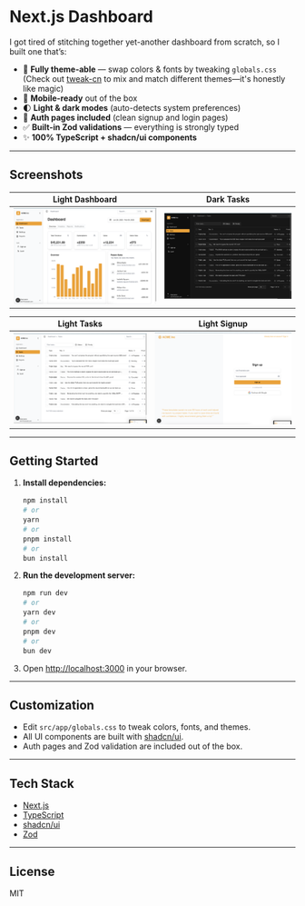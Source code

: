 # Next.js Dashboard

I got tired of stitching together yet-another dashboard from scratch, so I built one that’s:

- 🎨 **Fully theme-able** — swap colors & fonts by tweaking `globals.css`  
  (Check out [tweak-cn](https://github.com/shadcn-ui/tweak-cn) to mix and match different themes—it's honestly like magic)
- 📱 **Mobile-ready** out of the box
- 🌓 **Light & dark modes** (auto-detects system preferences)
- 🔐 **Auth pages included** (clean signup and login pages)
- ✅ **Built-in Zod validations** — everything is strongly typed
- ✨ **100% TypeScript + shadcn/ui components**

---

## Screenshots

|                    Light Dashboard                     |                  Dark Tasks                  |
| :----------------------------------------------------: | :------------------------------------------: |
| ![Light Dashboard](public/samples/light-dashboard.png) | ![Dark Tasks](public/samples/dark-tasks.png) |

|                  Light Tasks                   |                   Light Signup                   |
| :--------------------------------------------: | :----------------------------------------------: |
| ![Light Tasks](public/samples/light-tasks.png) | ![Light Signup](public/samples/light-signup.png) |

---

## Getting Started

1. **Install dependencies:**

   ```bash
   npm install
   # or
   yarn
   # or
   pnpm install
   # or
   bun install
   ```

2. **Run the development server:**

   ```bash
   npm run dev
   # or
   yarn dev
   # or
   pnpm dev
   # or
   bun dev
   ```

3. Open [http://localhost:3000](http://localhost:3000) in your browser.

---

## Customization

- Edit `src/app/globals.css` to tweak colors, fonts, and themes.
- All UI components are built with [shadcn/ui](https://ui.shadcn.com/).
- Auth pages and Zod validation are included out of the box.

---

## Tech Stack

- [Next.js](https://nextjs.org/)
- [TypeScript](https://www.typescriptlang.org/)
- [shadcn/ui](https://ui.shadcn.com/)
- [Zod](https://zod.dev/)

---

## License

MIT
